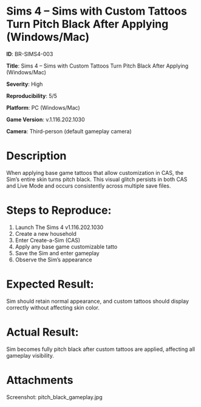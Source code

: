 # Sims 4 – Sims with Custom Tattoos Turn Pitch Black After Applying (Windows/Mac)

**ID**: BR-SIMS4-003

**Title**: Sims 4 – Sims with Custom Tattoos Turn Pitch Black After Applying (Windows/Mac)

**Severity**: High

**Reproducibility**: 5/5

**Platform**: PC (Windows/Mac)

**Game Version**: v.1.116.202.1030

**Camera**: Third-person (default gameplay camera)

# Description

When applying base game tattoos that allow customization in CAS, the Sim’s entire skin turns pitch black. This visual glitch persists in both CAS and Live Mode and occurs consistently across multiple save files.

# Steps to Reproduce:

1. Launch The Sims 4 v1.116.202.1030
2. Create a new household
3. Enter Create-a-Sim (CAS)
4. Apply any base game customizable tatto
5. Save the Sim and enter gameplay
6. Observe the Sim’s appearance

# Expected Result:
Sim should retain normal appearance, and custom tattoos should display correctly without affecting skin color.

# Actual Result:
Sim becomes fully pitch black after custom tattoos are applied, affecting all gameplay visibility.

# Attachments

 Screenshot: pitch_black_gameplay.jpg
